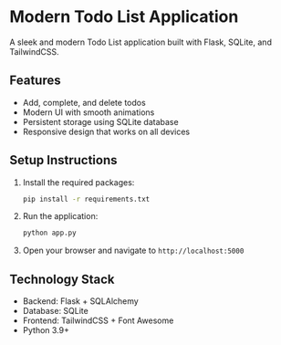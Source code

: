 # Modern Todo List Application

A sleek and modern Todo List application built with Flask, SQLite, and TailwindCSS.

## Features

- Add, complete, and delete todos
- Modern UI with smooth animations
- Persistent storage using SQLite database
- Responsive design that works on all devices

## Setup Instructions

1. Install the required packages:
   ```bash
   pip install -r requirements.txt
   ```

2. Run the application:
   ```bash
   python app.py
   ```

3. Open your browser and navigate to `http://localhost:5000`

## Technology Stack

- Backend: Flask + SQLAlchemy
- Database: SQLite
- Frontend: TailwindCSS + Font Awesome
- Python 3.9+ 
